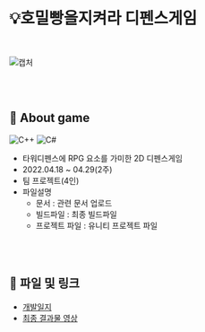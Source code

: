 # 💡호밀빵을지켜라 디펜스게임
</br>

![캡처](https://user-images.githubusercontent.com/101786096/184291318-c91c7a2f-3bf2-4f9c-89e0-3ba84393844a.PNG)

</br></br>
## 📌 About game
![C++](https://img.shields.io/badge/-C++-00599C?logo=c%2B%2B&style=flat)
![C#](https://img.shields.io/badge/-C%23-033963?logo=Csharp&style=flat)

+ 타워디펜스에 RPG 요소를 가미한 2D 디펜스게임
+ 2022.04.18 ~ 04.29(2주)
+ 팀 프로젝트(4인)
+ 파일설명
  * 문서 : 관련 문서 업로드
  * 빌드파일 : 최종 빌드파일
  * 프로젝트 파일 : 유니티 프로젝트 파일


</br></br>
## 🔗 파일 및 링크
+ [개발일지](https://jjing-log.tistory.com/45)
+ [최종 결과물 영상](https://www.youtube.com/watch?v=DPpRPwyzwVI)

</br></br>
